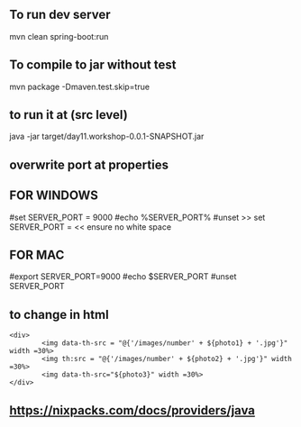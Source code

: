 ## To run dev server 

mvn clean spring-boot:run

## To compile to jar without test

mvn package -Dmaven.test.skip=true

## to run it at (src level)
java -jar target/day11.workshop-0.0.1-SNAPSHOT.jar

## overwrite port at properties

## FOR WINDOWS
#set SERVER_PORT = 9000
#echo %SERVER_PORT%
#unset >> set SERVER_PORT =     << ensure no white space

## FOR MAC
#export SERVER_PORT=9000
#echo $SERVER_PORT
#unset SERVER_PORT


## to change in html
    <div>        
            <img data-th-src = "@{'/images/number' + ${photo1} + '.jpg'}" width =30%>
            <img th:src = "@{'/images/number' + ${photo2} + '.jpg'}" width =30%>
            <img data-th-src="${photo3}" width =30%>           
    </div>

## https://nixpacks.com/docs/providers/java